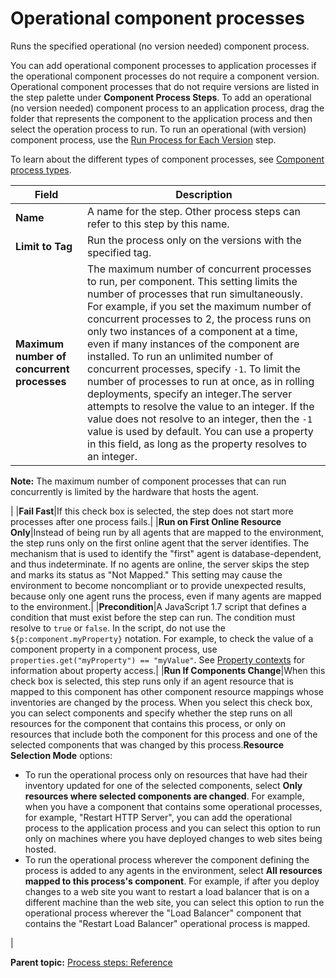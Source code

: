 # Operational component processes

Runs the specified operational \(no version needed\) component process.

You can add operational component processes to application processes if the operational component processes do not require a component version. Operational component processes that do not require versions are listed in the step palette under **Component Process Steps**. To add an operational \(no version needed\) component process to an application process, drag the folder that represents the component to the application process and then select the operation process to run. To run an operational \(with version\) component process, use the [Run Process for Each Version](app_processsteps_run_process_version.md) step.

To learn about the different types of component processes, see [Component process types](comp_process_types.md).

|Field|Description|
|-----|-----------|
|**Name**|A name for the step. Other process steps can refer to this step by this name.|
|**Limit to Tag**|Run the process only on the versions with the specified tag.|
|**Maximum number of concurrent processes**|The maximum number of concurrent processes to run, per component. This setting limits the number of processes that run simultaneously. For example, if you set the maximum number of concurrent processes to 2, the process runs on only two instances of a component at a time, even if many instances of the component are installed. To run an unlimited number of concurrent processes, specify `-1`. To limit the number of processes to run at once, as in rolling deployments, specify an integer.The server attempts to resolve the value to an integer. If the value does not resolve to an integer, then the `-1` value is used by default. You can use a property in this field, as long as the property resolves to an integer.

**Note:** The maximum number of component processes that can run concurrently is limited by the hardware that hosts the agent.

|
|**Fail Fast**|If this check box is selected, the step does not start more processes after one process fails.|
|**Run on First Online Resource Only**|Instead of being run by all agents that are mapped to the environment, the step runs only on the first online agent that the server identifies. The mechanism that is used to identify the "first" agent is database-dependent, and thus indeterminate. If no agents are online, the server skips the step and marks its status as "Not Mapped." This setting may cause the environment to become noncompliant or to provide unexpected results, because only one agent runs the process, even if many agents are mapped to the environment.|
|**Precondition**|A JavaScript 1.7 script that defines a condition that must exist before the step can run. The condition must resolve to `true` or `false`. In the script, do not use the `${p:component.myProperty}` notation. For example, to check the value of a component property in a component process, use `properties.get("myProperty") == "myValue"`. See [Property contexts](ud_properties_context.md#) for information about property access.|
|**Run If Components Change**|When this check box is selected, this step runs only if an agent resource that is mapped to this component has other component resource mappings whose inventories are changed by the process. When you select this check box, you can select components and specify whether the step runs on all resources for the component that contains this process, or only on resources that include both the component for this process and one of the selected components that was changed by this process.**Resource Selection Mode** options:

-   To run the operational process only on resources that have had their inventory updated for one of the selected components, select **Only resources where selected components are changed**. For example, when you have a component that contains some operational processes, for example, "Restart HTTP Server", you can add the operational process to the application process and you can select this option to run only on machines where you have deployed changes to web sites being hosted.
-   To run the operational process wherever the component defining the process is added to any agents in the environment, select **All resources mapped to this process's component**. For example, if after you deploy changes to a web site you want to restart a load balancer that is on a different machine than the web site, you can select this option to run the operational process wherever the "Load Balancer" component that contains the "Restart Load Balancer" operational process is mapped.

|

**Parent topic:** [Process steps: Reference](../topics/app_processSteps.md)


